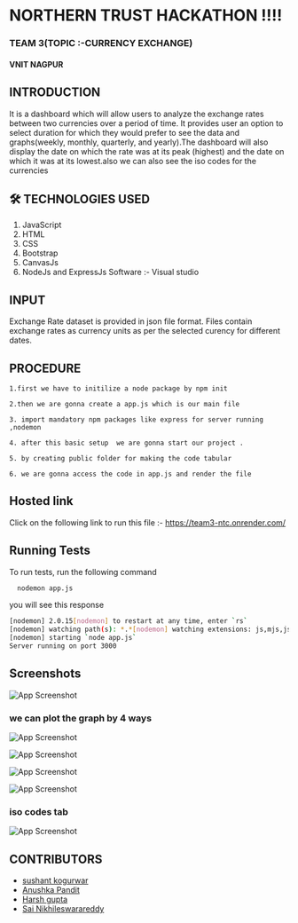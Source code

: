 
#  NORTHERN TRUST HACKATHON ‼️‼️

 ### TEAM 3(TOPIC :-CURRENCY EXCHANGE)
 #### VNIT NAGPUR 
## INTRODUCTION

It is a dashboard which will allow users to analyze the exchange
 rates between two currencies over a period of time.
  It provides user an option  to select duration for which
   they would prefer to see the data and graphs(weekly, monthly,
    quarterly, and yearly).The dashboard will also display the
     date on which the rate was at its peak (highest) and the
      date on which it was at its lowest.also
   we can also see the iso codes for the currencies
## 🛠  TECHNOLOGIES USED
 1.	JavaScript
2.	HTML
3.	CSS
4.	Bootstrap
5.	CanvasJs
6.	NodeJs and ExpressJs
Software :- Visual studio

## INPUT
Exchange Rate dataset is provided in json file format. Files contain exchange rates as currency units as per the selected curency for different dates.



## PROCEDURE
    1.first we have to initilize a node package by npm init 

    2.then we are gonna create a app.js which is our main file 

    3. import mandatory npm packages like express for server running ,nodemon 

    4. after this basic setup  we are gonna start our project .

    5. by creating public folder for making the code tabular 

    6. we are gonna access the code in app.js and render the file 

## Hosted link
Click on the following link to run this file :-  https://team3-ntc.onrender.com/

## Running Tests

To run tests, run the following command

```bash
  nodemon app.js
```
you will see this response
```bash
[nodemon] 2.0.15[nodemon] to restart at any time, enter `rs`
[nodemon] watching path(s): *.*[nodemon] watching extensions: js,mjs,json
[nodemon] starting `node app.js`
Server running on port 3000
```

## Screenshots

![App Screenshot](https://i.postimg.cc/C5LQHk0H/Screenshot-161.png)


### we can plot the graph by 4 ways 

![App Screenshot](https://i.postimg.cc/mDMMD25Y/Screenshot-162.png)

![App Screenshot](https://i.postimg.cc/YCHpK26c/Screenshot-164.png)

![App Screenshot](https://i.postimg.cc/c4qWw15K/Screenshot-168.png)

![App Screenshot](https://i.postimg.cc/BZRFFD0x/Screenshot-169.png)

### iso codes tab
![App Screenshot](https://i.postimg.cc/Kcf7g4Yf/Screenshot-171.png)









 ##  CONTRIBUTORS 
- [sushant kogurwar](https://github.com/sushskvnitn)
- [Anushka Pandit]()
- [Harsh gupta]()
- [Sai Nikhileswarareddy]()







